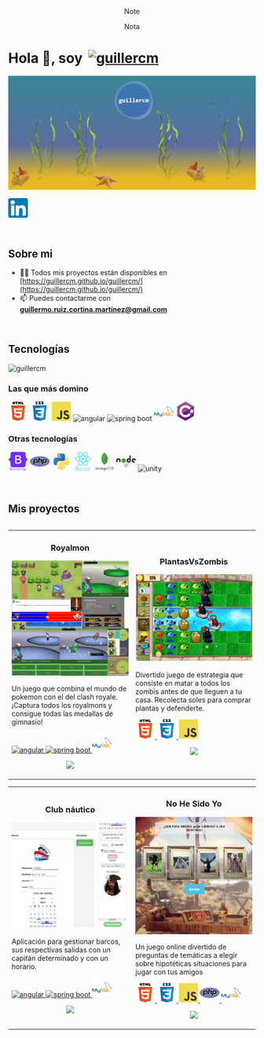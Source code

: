 
<div align="center">

> [!NOTE]
> Nota

<h1 align="left">Hola 👋, soy <a href="https://guillercm.github.io/guillercm/">
<span>
    <img src="https://readme-typing-svg.herokuapp.com?font=Fira+Code&size=32&duration=2500&pause=500&width=435&lines=guillercm;Desarrollador+Software" alt="guillercm" title="guillercm"
  style="margin-bottom: -26.5px;background: transparent;max-width: 100%;margin-left: 5px;" />
  </span>
  </a>

</h1>

</div>
<a href="https://guillercm.github.io/guillercm/" target="_blank">
    <img src="imagenes/fondo.png" title="guillercm (Desarrollador Software)" alt="guillercm (Desarrollador Software)">
</a>
<p align="left">


<a href="https://linkedin.com/in/guillermo-ruíz-cortina-martínez-032b75295" target="blank">
    <img align="center"
        src="imagenes/iconos/linkedin.png" 
        alt="linkedIn" height="40" width="40" />
</a>
</p>
<br>

## Sobre mi

<!-- - 🌱 Actualmente estoy aprendiendo **java** -->
- 👨‍💻 Todos mis proyectos están disponibles en [https://guillercm.github.io/guillercm/](https://guillercm.github.io/guillercm/)
- 📫 Puedes contactarme con **guillermo.ruiz.cortina.martinez@gmail.com**
<br>

## Tecnologías

<img src="https://github-readme-stats.vercel.app/api/top-langs?username=guillercm&show_icons=true&locale=es&layout=compact&line_height=20&title_color=7A7ADB&icon_color=2234AE&text_color=D3D3D3&bg_color=0,000000,130F40" width="375" alt="guillercm" title="guillercm"/>

### Las que más domino
<p align="left">
    <a href="https://developer.mozilla.org/es/docs/Web/HTML" target="_blank" rel="noreferrer" style="text-decoration: none">
                <img src="https://raw.githubusercontent.com/devicons/devicon/master/icons/html5/html5-original-wordmark.svg" alt="html" width="40" height="40"/>
            </a><a href="https://developer.mozilla.org/es/docs/Web/CSS" target="_blank" rel="noreferrer" style="text-decoration: none">
                <img src="https://raw.githubusercontent.com/devicons/devicon/master/icons/css3/css3-original-wordmark.svg" alt="css" width="40" height="40"/>
            </a><a href="https://developer.mozilla.org/en-US/docs/Web/JavaScript" target="_blank" rel="noreferrer" style="text-decoration: none">
                <img src="https://raw.githubusercontent.com/devicons/devicon/master/icons/javascript/javascript-original.svg" alt="javascript" width="40" height="40"/>
            </a><a href="https://angular.io/" target="_blank" rel="noreferrer" style="text-decoration: none">
                <img src="https://angular.io/assets/images/logos/angular/angular.svg" alt="angular" width="40" height="40"/>
            </a><a href="https://spring.io/projects/spring-boot" target="_blank" rel="noreferrer" style="text-decoration: none">
                <img src="https://www.vectorlogo.zone/logos/springio/springio-icon.svg" alt="spring boot" width="40" height="40"/>
            </a><a href="https://www.mysql.com/" target="_blank" rel="noreferrer" style="text-decoration: none">
                <img src="https://raw.githubusercontent.com/devicons/devicon/master/icons/mysql/mysql-original-wordmark.svg" alt="mysql" width="40" height="40"/>
            </a><a href="https://www.w3schools.com/cs/" target="_blank" rel="noreferrer" style="text-decoration: none">
                <img src="https://raw.githubusercontent.com/devicons/devicon/master/icons/csharp/csharp-original.svg" alt="c#" width="40" height="40"/>
            </a>
</p>

### Otras tecnologías
<p align="left">
    <a href="https://getbootstrap.com/" target="_blank" rel="noreferrer" style="text-decoration: none">
                <img src="https://raw.githubusercontent.com/devicons/devicon/master/icons/bootstrap/bootstrap-plain-wordmark.svg" alt="bootstrap" width="40" height="40"/>
            </a><a href="https://www.php.net/" target="_blank" rel="noreferrer" style="text-decoration: none">
                <img src="https://raw.githubusercontent.com/devicons/devicon/master/icons/php/php-original.svg" alt="php" width="40" height="40"/>
            </a><a href="https://www.python.org/" target="_blank" rel="noreferrer" style="text-decoration: none">
                <img src="https://raw.githubusercontent.com/devicons/devicon/master/icons/python/python-original.svg" alt="python" width="40" height="40"/>
            </a><a href="https://reactjs.org/" target="_blank" rel="noreferrer" style="text-decoration: none">
                <img src="https://raw.githubusercontent.com/devicons/devicon/master/icons/react/react-original-wordmark.svg" alt="react" width="40" height="40"/>
            </a><a href="https://www.mongodb.com/" target="_blank" rel="noreferrer" style="text-decoration: none">
                <img src="https://raw.githubusercontent.com/devicons/devicon/master/icons/mongodb/mongodb-original-wordmark.svg" alt="mongodb" width="40" height="40"/>
            </a><a href="https://nodejs.org/" target="_blank" rel="noreferrer" style="text-decoration: none">
                <img src="https://raw.githubusercontent.com/devicons/devicon/master/icons/nodejs/nodejs-original-wordmark.svg" alt="nodejs" width="40" height="40"/>
            </a><a href="https://unity.com/" target="_blank" rel="noreferrer" style="text-decoration: none">
                <img src="https://www.vectorlogo.zone/logos/unity3d/unity3d-icon.svg" alt="unity" width="40" height="40"/>
            </a>
</p>

<br>

## Mis proyectos
<table><tr><table><tr><td width="50%">
                    <h3 align="center">Royalmon</h3>
                    <div align="center">
                        <img src="imagenes/proyectos/royalmon.png" width="300" alt="Royalmon" title="Royalmon">
                        <p align="left">Un juego que combina el mundo de pokemon con el del clash royale. ¡Captura todos los royalmons y consigue todas las medallas de gimnasio!</p>
                        <p align="left">
                            <a href="https://angular.io/" target="_blank" rel="noreferrer">
                                        <img src="https://angular.io/assets/images/logos/angular/angular.svg" alt="angular" width="40" height="40"/>
                                    </a><a href="https://spring.io/projects/spring-boot" target="_blank" rel="noreferrer">
                                        <img src="https://www.vectorlogo.zone/logos/springio/springio-icon.svg" alt="spring boot" width="40" height="40"/>
                                    </a><a href="https://www.mysql.com/" target="_blank" rel="noreferrer">
                                        <img src="https://raw.githubusercontent.com/devicons/devicon/master/icons/mysql/mysql-original-wordmark.svg" alt="mysql" width="40" height="40"/>
                                    </a>
                        </p>
                        <p>
                            <a href="https://github.com/guillercm/royalmon" target="_blank">
                                <img src="https://img.shields.io/badge/CÓDIGO-ff9?style=for-the-badge&logo=github&logoColor=black">
                            </a>
                        </p>
                    </div>                                                                             
                </td> <td width="50%">
                    <h3 align="center">PlantasVsZombis</h3>
                    <div align="center">
                        <img src="imagenes/proyectos/plantasVsZombis.png" width="300" alt="PlantasVsZombis" title="PlantasVsZombis">
                        <p align="left">Divertido juego de estrategia que consiste en matar a todos los zombis antes de que lleguen a tu casa. Recolecta soles para comprar plantas y defenderte.</p>
                        <p align="left">
                            <a href="https://developer.mozilla.org/es/docs/Web/HTML" target="_blank" rel="noreferrer">
                                        <img src="https://raw.githubusercontent.com/devicons/devicon/master/icons/html5/html5-original-wordmark.svg" alt="html" width="40" height="40"/>
                                    </a><a href="https://developer.mozilla.org/es/docs/Web/CSS" target="_blank" rel="noreferrer">
                                        <img src="https://raw.githubusercontent.com/devicons/devicon/master/icons/css3/css3-original-wordmark.svg" alt="css" width="40" height="40"/>
                                    </a><a href="https://developer.mozilla.org/en-US/docs/Web/JavaScript" target="_blank" rel="noreferrer">
                                        <img src="https://raw.githubusercontent.com/devicons/devicon/master/icons/javascript/javascript-original.svg" alt="javascript" width="40" height="40"/>
                                    </a>
                        </p>
                        <p>
                            <a href="https://github.com/guillercm/plantasVsZombis" target="_blank">
                                <img src="https://img.shields.io/badge/CÓDIGO-ff9?style=for-the-badge&logo=github&logoColor=black">
                            </a>
                        </p>
                    </div>                                                                             
                </td> </tr></table><table><tr><td width="50%">
                    <h3 align="center">Club náutico</h3>
                    <div align="center">
                        <img src="imagenes/proyectos/club_nautico.png" width="300" alt="Club náutico" title="Club náutico">
                        <p align="left">Aplicación para gestionar barcos, sus respectivas salidas con un capitán determinado y con un horario.</p>
                        <p align="left">
                            <a href="https://angular.io/" target="_blank" rel="noreferrer">
                                        <img src="https://angular.io/assets/images/logos/angular/angular.svg" alt="angular" width="40" height="40"/>
                                    </a><a href="https://spring.io/projects/spring-boot" target="_blank" rel="noreferrer">
                                        <img src="https://www.vectorlogo.zone/logos/springio/springio-icon.svg" alt="spring boot" width="40" height="40"/>
                                    </a><a href="https://www.mysql.com/" target="_blank" rel="noreferrer">
                                        <img src="https://raw.githubusercontent.com/devicons/devicon/master/icons/mysql/mysql-original-wordmark.svg" alt="mysql" width="40" height="40"/>
                                    </a>
                        </p>
                        <p>
                            <a href="https://github.com/guillercm/club_nautico" target="_blank">
                                <img src="https://img.shields.io/badge/CÓDIGO-ff9?style=for-the-badge&logo=github&logoColor=black">
                            </a>
                        </p>
                    </div>                                                                             
                </td> <td width="50%">
                    <h3 align="center">No He Sido Yo</h3>
                    <div align="center">
                        <img src="imagenes/proyectos/noHeSidoYo.png" width="300" alt="No He Sido Yo" title="No He Sido Yo">
                        <p align="left">Un juego online divertido de preguntas de temáticas a elegir sobre hipotéticas situaciones para jugar con tus amigos</p>
                        <p align="left">
                            <a href="https://developer.mozilla.org/es/docs/Web/HTML" target="_blank" rel="noreferrer">
                                        <img src="https://raw.githubusercontent.com/devicons/devicon/master/icons/html5/html5-original-wordmark.svg" alt="html" width="40" height="40"/>
                                    </a><a href="https://developer.mozilla.org/es/docs/Web/CSS" target="_blank" rel="noreferrer">
                                        <img src="https://raw.githubusercontent.com/devicons/devicon/master/icons/css3/css3-original-wordmark.svg" alt="css" width="40" height="40"/>
                                    </a><a href="https://developer.mozilla.org/en-US/docs/Web/JavaScript" target="_blank" rel="noreferrer">
                                        <img src="https://raw.githubusercontent.com/devicons/devicon/master/icons/javascript/javascript-original.svg" alt="javascript" width="40" height="40"/>
                                    </a><a href="https://www.php.net/" target="_blank" rel="noreferrer">
                                        <img src="https://raw.githubusercontent.com/devicons/devicon/master/icons/php/php-original.svg" alt="php" width="40" height="40"/>
                                    </a><a href="https://www.mysql.com/" target="_blank" rel="noreferrer">
                                        <img src="https://raw.githubusercontent.com/devicons/devicon/master/icons/mysql/mysql-original-wordmark.svg" alt="mysql" width="40" height="40"/>
                                    </a>
                        </p>
                        <p>
                            <a href="https://github.com/guillercm/noHeSidoYo" target="_blank">
                                <img src="https://img.shields.io/badge/CÓDIGO-ff9?style=for-the-badge&logo=github&logoColor=black">
                            </a>
                        </p>
                    </div>                                                                             
                </td> </tr></table>

<br>
<!-- 
### ⚙️ &nbsp;GitHub Analytics

<p align="center">
<a href="https://github.com/guillercm/">
  <img height="180em" src="https://github-readme-stats-eight-theta.vercel.app/api?username=guillercm&show_icons=true&theme=algolia&include_all_commits=true&count_private=true"/> 
  <img height="180em" src="https://github-readme-stats-eight-theta.vercel.app/api/top-langs/?username=guillercm&layout=compact&langs_count=8&theme=algolia"/>
</a>
</p>
-->


